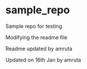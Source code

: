 # sample_repo
Sample repo for testing


Modifying the readme file


Readme updated by amruta

Updated on 16th Jan by amruta

